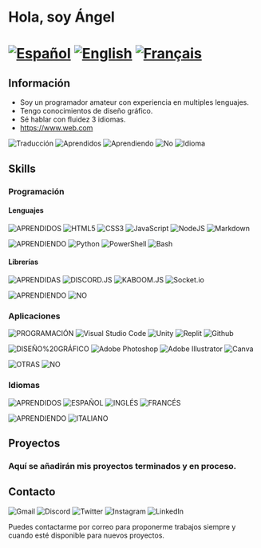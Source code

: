 # Hola, soy Ángel
# [![Español](https://img.shields.io/badge/Original-ES-000000?style=for-the-badge)](/README.md) [![English](https://img.shields.io/badge/Translation-EN-000000?style=for-the-badge)](/README-EN.md) [![Français](https://img.shields.io/badge/Traduction-FR-000000?style=for-the-badge)](/README-FR.md)
## Información
- Soy un programador amateur con experiencia en multiples lenguajes.
- Tengo conocimientos de diseño gráfico.
- Sé hablar con fluidez 3 idiomas.
- https://www.web.com

![Traducción](https://custom-icon-badges.demolab.com/badge/Traducción-000000?style=for-the-badge&logo=translate&logoColor=ffffff)
![Aprendidos](https://custom-icon-badges.demolab.com/badge/Aprendidos-000000?style=for-the-badge&logo=check&logoColor=ffffff)
![Aprendiendo](https://custom-icon-badges.demolab.com/badge/Aprendiendo-000000?style=for-the-badge&logo=book&logoColor=ffffff)
![No](https://custom-icon-badges.demolab.com/badge/No-000000?style=for-the-badge&logo=x&logoColor=ffffff)
![Idioma](https://custom-icon-badges.demolab.com/badge/Idioma-000000?style=for-the-badge&logo=globe&logoColor=ffffff)

## Skills
### Programación
#### Lenguajes
![APRENDIDOS](https://img.shields.io/badge/APRENDIDOS-000000?style=for-the-badge)
![HTML5](https://img.shields.io/badge/HTML5-8/10-%23E34F26.svg?style=for-the-badge&logo=html5&logoColor=E34F26)
![CSS3](https://img.shields.io/badge/CSS3-7/10-%231572B6.svg?style=for-the-badge&logo=css3&logoColor=1572B6)
![JavaScript](https://img.shields.io/badge/JavaScript-7/10-%23F0DB4F.svg?style=for-the-badge&logo=javascript&logoColor=%23F0DB4F)
![NodeJS](https://img.shields.io/badge/Node.js-7/10-6DA55F?style=for-the-badge&logo=node.js&logoColor=6DA55F)
![Markdown](https://img.shields.io/badge/Markdown-6/10-%23000000.svg?style=for-the-badge&logo=markdown&logoColor=000000)

![APRENDIENDO](https://img.shields.io/badge/APRENDIENDO-000000?style=for-the-badge)
![Python](https://img.shields.io/badge/Python-Aprendiendo-4B8BBE?style=for-the-badge&logo=python&logoColor=4B8BBE)
![PowerShell](https://img.shields.io/badge/PowerShell-Aprendiendo-%232570C1.svg?style=for-the-badge&logo=powershell&logoColor=2570C1)
![Bash](https://img.shields.io/badge/Bash-Aprendiendo-%233E4749.svg?style=for-the-badge&logo=gnu-bash&logoColor=3E4749)
#### Librerías
![APRENDIDAS](https://img.shields.io/badge/APRENDIDOS-000000?style=for-the-badge)
![DISCORD.JS](https://img.shields.io/badge/DISCORD.JS-9/10-5865F2?style=for-the-badge)
![KABOOM.JS](https://img.shields.io/badge/KABOOM.JS-8/10-red?style=for-the-badge)
![Socket.io](https://img.shields.io/badge/Socket.io-7/10-000000?style=for-the-badge&logo=socket.io&badgeColor=000000)

![APRENDIENDO](https://img.shields.io/badge/APRENDIENDO-000000?style=for-the-badge)
![NO](https://img.shields.io/badge/NINGUNA,%20DE%20MOMENTO-000000?style=for-the-badge)
### Aplicaciones
![PROGRAMACIÓN](https://img.shields.io/badge/PROGRAMACIÓN-000000?style=for-the-badge)
![Visual Studio Code](https://img.shields.io/badge/Visual%20Studio%20Code-8/10-0078D7.svg?style=for-the-badge&logo=visual-studio-code&logoColor=0078D7)
![Unity](https://img.shields.io/badge/Unity-5/10-%23222C37.svg?style=for-the-badge&logo=unity&logoColor=222C37)
![Replit](https://img.shields.io/badge/Replit-9/10-B9B9B9?style=for-the-badge&logo=Replit&logoColor=B9B9B9)
![Github](https://img.shields.io/badge/Github-7/10-333?style=for-the-badge&logo=Github&logoColor=333)

![DISEÑO%20GRÁFICO](https://img.shields.io/badge/DISEÑO%20GRÁFICO-000000?style=for-the-badge)
![Adobe Photoshop](https://img.shields.io/badge/Adobe%20Photoshop-7/10-%2331A8FF.svg?style=for-the-badge&logo=adobe%20photoshop&logoColor=31A8FF)
![Adobe Illustrator](https://img.shields.io/badge/Adobe%20Illustrator-6/10-%23FF9A00.svg?style=for-the-badge&logo=adobe%20illustrator&logoColor=FF9A00)
![Canva](https://img.shields.io/badge/Canva-8/10-%2300C4CC.svg?style=for-the-badge&logo=Canva&logoColor=00C4CC)

![OTRAS](https://img.shields.io/badge/OTRAS-000000?style=for-the-badge)
![NO](https://img.shields.io/badge/NINGUNA,%20DE%20MOMENTO-000000?style=for-the-badge)
### Idiomas
![APRENDIDOS](https://img.shields.io/badge/APRENDIDOS-000000?style=for-the-badge)
![ESPAÑOL](https://img.shields.io/badge/ESPAÑOL-10/10%20(NATIVO)-AA151B?style=for-the-badge)
![INGLÉS](https://img.shields.io/badge/INGLÉS-8/10%20(B2)-012169?style=for-the-badge)
![FRANCÉS](https://img.shields.io/badge/FRANCÉS-5/10%20(A2)-002654?style=for-the-badge)

![APRENDIENDO](https://img.shields.io/badge/APRENDIENDO-000000?style=for-the-badge)
![ITALIANO](https://img.shields.io/badge/ITALIANO-APRENDIENDO-008C45?style=for-the-badge)

## Proyectos
### Aquí se añadirán mis proyectos terminados y en proceso.

## Contacto
<!-- Green: 317F43 // Red: C51D34 -->
![Gmail](https://img.shields.io/badge/Gmail-D14836?style=for-the-badge&logo=gmail&logoColor=white)
![Discord](https://img.shields.io/badge/Discord-%237289DA.svg?style=for-the-badge&logo=discord&logoColor=white)
![Twitter](https://img.shields.io/badge/Twitter-%231DA1F2.svg?style=for-the-badge&logo=Twitter&logoColor=white)
![Instagram](https://img.shields.io/badge/Instagram-%23E4405F.svg?style=for-the-badge&logo=Instagram&logoColor=white)
![LinkedIn](https://img.shields.io/badge/linkedin-%230077B5.svg?style=for-the-badge&logo=linkedin&logoColor=white)

Puedes contactarme por correo para proponerme trabajos siempre y cuando esté disponible para nuevos proyectos.
